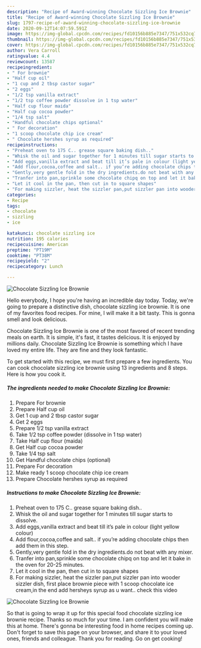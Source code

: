 ```yaml
---
description: "Recipe of Award-winning Chocolate Sizzling Ice Brownie"
title: "Recipe of Award-winning Chocolate Sizzling Ice Brownie"
slug: 1797-recipe-of-award-winning-chocolate-sizzling-ice-brownie
date: 2020-09-12T14:07:59.591Z
image: https://img-global.cpcdn.com/recipes/fd10156b885e7347/751x532cq70/chocolate-sizzling-ice-brownie-recipe-main-photo.jpg
thumbnail: https://img-global.cpcdn.com/recipes/fd10156b885e7347/751x532cq70/chocolate-sizzling-ice-brownie-recipe-main-photo.jpg
cover: https://img-global.cpcdn.com/recipes/fd10156b885e7347/751x532cq70/chocolate-sizzling-ice-brownie-recipe-main-photo.jpg
author: Vera Carroll
ratingvalue: 4.4
reviewcount: 13587
recipeingredient:
- " For brownie"
- "Half cup oil"
- "1 cup and 2 tbsp castor sugar"
- "2 eggs"
- "1/2 tsp vanilla extract"
- "1/2 tsp coffee powder dissolve in 1 tsp water"
- "Half cup flour maida"
- "Half cup cocoa powder"
- "1/4 tsp salt"
- "Handful chocolate chips optional"
- " For decoration"
- "1 scoop chocolate chip ice cream"
- " Chocolate hershes syrup as required"
recipeinstructions:
- "Preheat oven to 175 C.. grease square baking dish.."
- "Whisk the oil and sugar together for 1 minutes till sugar starts to dissolve."
- "Add eggs,vanilla extract and beat till it’s pale in colour (light yellow colour)"
- "Add flour,cocoa,coffee and salt.. if you’re adding chocolate chips then add them in this step."
- "Gently,very gentle fold in the dry ingredients.do not beat with any mixer."
- "Tranfer into pan,sprinkle some chocolate chipq on top and let it bake in the oven for 20-25 minutes."
- "Let it cool in the pan, then cut in to square shapes"
- "For making sizzler, heat the sizzler pan,put sizzler pan into wooder sizzler dish, first place brownie piece with 1 scoop chocolate ice cream,in the end add hersheys syrup as u want.. check this video"
categories:
- Recipe
tags:
- chocolate
- sizzling
- ice

katakunci: chocolate sizzling ice 
nutrition: 195 calories
recipecuisine: American
preptime: "PT19M"
cooktime: "PT38M"
recipeyield: "2"
recipecategory: Lunch

---
```



![Chocolate Sizzling Ice Brownie](https://img-global.cpcdn.com/recipes/fd10156b885e7347/751x532cq70/chocolate-sizzling-ice-brownie-recipe-main-photo.jpg)

Hello everybody, I hope you're having an incredible day today. Today, we're going to prepare a distinctive dish, chocolate sizzling ice brownie. It is one of my favorites food recipes. For mine, I will make it a bit tasty. This is gonna smell and look delicious.

Chocolate Sizzling Ice Brownie is one of the most favored of recent trending meals on earth. It is simple, it's fast, it tastes delicious. It is enjoyed by millions daily. Chocolate Sizzling Ice Brownie is something which I have loved my entire life. They are fine and they look fantastic.




To get started with this recipe, we must first prepare a few ingredients. You can cook chocolate sizzling ice brownie using 13 ingredients and 8 steps. Here is how you cook it.

<!--inarticleads1-->

##### The ingredients needed to make Chocolate Sizzling Ice Brownie:

1. Prepare  For brownie
1. Prepare Half cup oil
1. Get 1 cup and 2 tbsp castor sugar
1. Get 2 eggs
1. Prepare 1/2 tsp vanilla extract
1. Take 1/2 tsp coffee powder (dissolve in 1 tsp water)
1. Take Half cup flour (maida)
1. Get Half cup cocoa powder
1. Take 1/4 tsp salt
1. Get Handful chocolate chips (optional)
1. Prepare  For decoration
1. Make ready 1 scoop chocolate chip ice cream
1. Prepare  Chocolate hershes syrup as required




<!--inarticleads2-->

##### Instructions to make Chocolate Sizzling Ice Brownie:

1. Preheat oven to 175 C.. grease square baking dish..
1. Whisk the oil and sugar together for 1 minutes till sugar starts to dissolve.
1. Add eggs,vanilla extract and beat till it’s pale in colour (light yellow colour)
1. Add flour,cocoa,coffee and salt.. if you’re adding chocolate chips then add them in this step.
1. Gently,very gentle fold in the dry ingredients.do not beat with any mixer.
1. Tranfer into pan,sprinkle some chocolate chipq on top and let it bake in the oven for 20-25 minutes.
1. Let it cool in the pan, then cut in to square shapes
1. For making sizzler, heat the sizzler pan,put sizzler pan into wooder sizzler dish, first place brownie piece with 1 scoop chocolate ice cream,in the end add hersheys syrup as u want.. check this video
<img src="//assets-global.cpcdn.com/assets/icons/button_play-2c75c40dde080a61004c1f40b05d8f140eaff45d7e9e6481dc71c63d2e7c4909.png" alt="Chocolate Sizzling Ice Brownie">



So that is going to wrap it up for this special food chocolate sizzling ice brownie recipe. Thanks so much for your time. I am confident you will make this at home. There's gonna be interesting food in home recipes coming up. Don't forget to save this page on your browser, and share it to your loved ones, friends and colleague. Thank you for reading. Go on get cooking!
